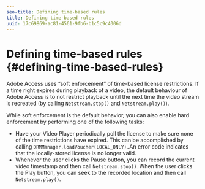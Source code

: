 ```yaml
---
seo-title: Defining time-based rules
title: Defining time-based rules
uuid: 17c69869-ac81-4561-9fb6-b1c5c9c4006d
---
```


# Defining time-based rules {#defining-time-based-rules}

Adobe Access uses “soft enforcement” of time-based license restrictions. If a time right expires during playback of a video, the default behaviour of Adobe Access is to not restrict playback until the next time the video stream is recreated (by calling `Netstream.stop()` and `Netstream.play()`).

While soft enforcement is the default behavior, you can also enable hard enforcement by performing one of the following tasks:

* Have your Video Player periodically poll the license to make sure none of the time restrictions have expired. This can be accomplished by calling `DRMManager.loadVoucher(LOCAL_ONLY).`An error code indicates that the locally-stored license is no longer valid. 
* Whenever the user clicks the Pause button, you can record the current video timestamp and then call `Netstream.stop().`When the user clicks the Play button, you can seek to the recorded location and then call `Netstream.play()`.

